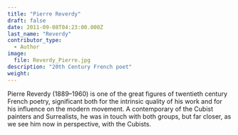 ```yaml
---
title: "Pierre Reverdy"
draft: false
date: 2011-09-08T04:23:00.000Z
last_name: "Reverdy"
contributor_type:
  - Author
image:
  file: Reverdy_Pierre.jpg
description: "20th Century French poet"
weight:
---
```


Pierre Reverdy (1889–1960) is one of the great figures of twentieth century French poetry, significant both for the intrinsic quality of his work and for his influence on the modern movement. A contemporary of the Cubist painters and Surrealists, he was in touch with both groups, but far closer, as we see him now in perspective, with the Cubists.

